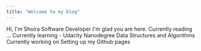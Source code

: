 ```yaml
---
title: "Welcome to my blog"
---
```


Hi, I'm Shoira
Software Developer
I'm glad you are here. 
Currently reading ...
Currently learning - Udacity Nanodegree Data Structures and Algorithms
Currently working on Setting up my Github pages
